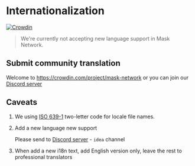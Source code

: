 # Internationalization

[![Crowdin](https://badges.crowdin.net/mask-network/localized.svg)](https://crowdin.com/project/mask-network)

> We're currently not accepting new language support in Mask Network.

## Submit community translation

Welcome to <https://crowdin.com/project/mask-network> or you can join our [Discord server](https://discord.gg/4SVXvj7)

## Caveats

1. We using [ISO 639-1][iso-639-1] two-letter code for locale file names.

2. Add a new language new support

   Please send to [Discord server](https://discord.gg/4SVXvj7) - `idea` channel

3. When add a new i18n text, add English version only,
   leave the rest to professional translators

[iso-639-1]: https://en.wikipedia.org/wiki/List_of_ISO_639-1_codes
